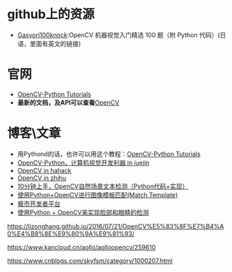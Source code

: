 # github上的资源
* [Gasyori100knock](https://github.com/yoyoyo-yo/Gasyori100knock):OpenCV 机器视觉入门精选 100 题（附 Python 代码）(日语，里面有英文的链接)

# 官网
* [OpenCV-Python Tutorials](https://docs.opencv.org/4.0.1/d6/d00/tutorial_py_root.html)
* **最新的文档，及API可以查看**[OpenCV ](https://docs.opencv.org/master/index.html)

# 博客\文章
* 用Pythond的话，也许可以用这个教程：[OpenCV-Python Tutorials](https://docs.opencv.org/3.0-beta/doc/py_tutorials/py_tutorials.html)
* [OpenCV-Python，计算机视觉开发利器 in juejin](https://juejin.im/post/5bd008495188252af044803b)
* [OpenCV in hahack](https://www.hahack.com/tags/OpenCV/)
* [OpenCV in zhihu](https://www.zhihu.com/topic/19587715/hot)
* [10分钟上手，OpenCV自然场景文本检测（Python代码+实现）](http://www.cvmart.net/community/article/detail/326)
* [使用Python+OpenCV进行图像模板匹配(Match Template)](http://bluewhale.cc/2017-09-22/use-python-opencv-for-image-template-matching-match-template.html)
* [极市开发者平台](http://www.cvmart.net/community)
* [使用Python + OpenCV来实现脸部和眼睛的检测](http://bluewhale.cc/2017-07-28/use-python-and-opencv-to-detect-faces-and-eyes.html)

https://lizonghang.github.io/2016/07/21/OpenCV%E5%83%8F%E7%B4%A0%E4%B8%8E%E9%80%9A%E9%81%93/

https://www.kancloud.cn/aollo/aolloopencv/259610


https://www.cnblogs.com/skyfsm/category/1000207.html



